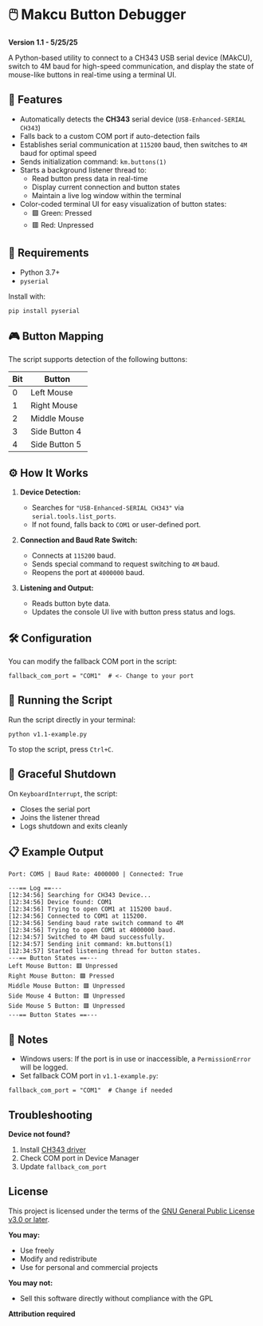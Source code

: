 # 🖱️ Makcu Button Debugger

**Version 1.1 - 5/25/25**

A Python-based utility to connect to a CH343 USB serial device (MAkCU), switch to 4M baud for high-speed communication, and display the state of mouse-like buttons in real-time using a terminal UI.



## 🚀 Features

- Automatically detects the **CH343** serial device (`USB-Enhanced-SERIAL CH343`)
- Falls back to a custom COM port if auto-detection fails
- Establishes serial communication at `115200` baud, then switches to `4M` baud for optimal speed
- Sends initialization command: `km.buttons(1)`
- Starts a background listener thread to:
  - Read button press data in real-time
  - Display current connection and button states
  - Maintain a live log window within the terminal
- Color-coded terminal UI for easy visualization of button states:
  - 🟩 Green: Pressed
  - 🟥 Red: Unpressed


## 🧰 Requirements

- Python 3.7+
- `pyserial`

Install with:

```
pip install pyserial
```


## 🎮 Button Mapping

The script supports detection of the following buttons:

| Bit | Button               |
|-----|----------------------|
| 0   | Left Mouse           |
| 1   | Right Mouse          |
| 2   | Middle Mouse         |
| 3   | Side Button 4        |
| 4   | Side Button 5        |



## ⚙️ How It Works

1. **Device Detection:**
   - Searches for `"USB-Enhanced-SERIAL CH343"` via `serial.tools.list_ports`.
   - If not found, falls back to `COM1` or user-defined port.

2. **Connection and Baud Rate Switch:**
   - Connects at `115200` baud.
   - Sends special command to request switching to `4M` baud.
   - Reopens the port at `4000000` baud.

3. **Listening and Output:**
   - Reads button byte data.
   - Updates the console UI live with button press status and logs.



## 🛠️ Configuration

You can modify the fallback COM port in the script:

```
fallback_com_port = "COM1"  # <- Change to your port
```



## 🧪 Running the Script

Run the script directly in your terminal:

```
python v1.1-example.py
```

To stop the script, press `Ctrl+C`.



## 🧯 Graceful Shutdown

On `KeyboardInterrupt`, the script:
- Closes the serial port
- Joins the listener thread
- Logs shutdown and exits cleanly



## 📋 Example Output

```
Port: COM5 | Baud Rate: 4000000 | Connected: True

---== Log ==---
[12:34:56] Searching for CH343 Device...
[12:34:56] Device found: COM1
[12:34:56] Trying to open COM1 at 115200 baud.
[12:34:56] Connected to COM1 at 115200.
[12:34:56] Sending baud rate switch command to 4M
[12:34:56] Trying to open COM1 at 4000000 baud.
[12:34:57] Switched to 4M baud successfully.
[12:34:57] Sending init command: km.buttons(1)
[12:34:57] Started listening thread for button states.
---== Button States ==---
Left Mouse Button: 🟥 Unpressed  
Right Mouse Button: 🟩 Pressed  
Middle Mouse Button: 🟥 Unpressed  
Side Mouse 4 Button: 🟥 Unpressed  
Side Mouse 5 Button: 🟥 Unpressed  
---== Button States ==---
```



## 📎 Notes

- Windows users: If the port is in use or inaccessible, a `PermissionError` will be logged.
- Set fallback COM port in `v1.1-example.py`:
```
fallback_com_port = "COM1"  # Change if needed
```

## Troubleshooting
**Device not found?**
1. Install [CH343 driver](https://github.com/SleepyTotem/Makcu-Examples/releases/tag/Driver)
2. Check COM port in Device Manager
3. Update `fallback_com_port`


## License
This project is licensed under the terms of the [GNU General Public License v3.0 or later](https://www.gnu.org/licenses/gpl-3.0.html).

**You may:**
- Use freely  
- Modify and redistribute  
- Use for personal and commercial projects  

**You may not:**
- Sell this software directly without compliance with the GPL  

**Attribution required**
